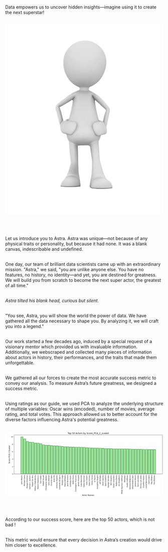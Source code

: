 <br>

Data empowers us to uncover hidden insights—imagine using it to create the next superstar!<br><br>

<img src="assets/media/bonhomme2.png" alt="bonhomme2" class="bonhomme">

<br><br>

Let us introduce you to Astra. Astra was unique—not because of any physical traits or personality, but because it had none. It was a blank canvas, indescribable and undefined.<br><br>

One day, our team of brilliant data scientists came up with an extraordinary mission. "Astra," we said, "you are unlike anyone else. You have no features, no history, no identity—and yet, you are destined for greatness. We will build you from scratch to become the next super actor, the greatest of all time."<br><br>

*Astra tilted his blank head, curious but silent.* <br><br>

"You see, Astra, you will show the world the power of data. We have gathered all the data necessary to shape you. By analyzing it, we will craft you into a legend."<br><br>

Our work started a few decades ago, induced by a special request of a visionary mentor which provided us with invaluable information. Additionally, we webscraped and collected many pieces of information about actors in history, their performances, and the traits that made them unforgettable.<br><br>

We gathered all our forces to create the most accurate success metric to convey our analysis. To measure Astra’s future greatness, we designed a success metric.<br><br>

Using ratings as our guide, we used PCA to analyze the underlying structure of multiple variables: Oscar wins (encoded), number of movies, average rating, and total votes. This approach allowed us to better account for the diverse factors influencing Astra's potential greatness.<br><br>

<img src="assets/media/topactors.png" alt="topactors" class="section-image">

<br><br>

According to our success score, here are the top 50 actors, which is not bad !  <br><br>

This metric would ensure that every decision in Astra’s creation would drive him closer to excellence.<br><br>


